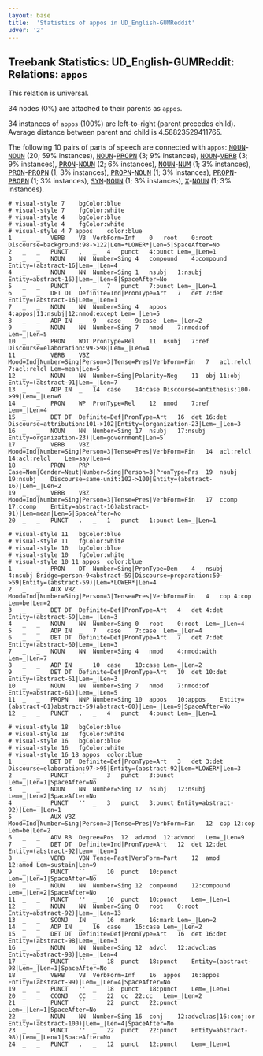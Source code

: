 ```yaml
---
layout: base
title:  'Statistics of appos in UD_English-GUMReddit'
udver: '2'
---
```


## Treebank Statistics: UD_English-GUMReddit: Relations: `appos`

This relation is universal.

34 nodes (0%) are attached to their parents as `appos`.

34 instances of `appos` (100%) are left-to-right (parent precedes child).
Average distance between parent and child is 4.58823529411765.

The following 10 pairs of parts of speech are connected with `appos`: <tt><a href="en_gumreddit-pos-NOUN.html">NOUN</a></tt>-<tt><a href="en_gumreddit-pos-NOUN.html">NOUN</a></tt> (20; 59% instances), <tt><a href="en_gumreddit-pos-NOUN.html">NOUN</a></tt>-<tt><a href="en_gumreddit-pos-PROPN.html">PROPN</a></tt> (3; 9% instances), <tt><a href="en_gumreddit-pos-NOUN.html">NOUN</a></tt>-<tt><a href="en_gumreddit-pos-VERB.html">VERB</a></tt> (3; 9% instances), <tt><a href="en_gumreddit-pos-PRON.html">PRON</a></tt>-<tt><a href="en_gumreddit-pos-NOUN.html">NOUN</a></tt> (2; 6% instances), <tt><a href="en_gumreddit-pos-NOUN.html">NOUN</a></tt>-<tt><a href="en_gumreddit-pos-NUM.html">NUM</a></tt> (1; 3% instances), <tt><a href="en_gumreddit-pos-PRON.html">PRON</a></tt>-<tt><a href="en_gumreddit-pos-PROPN.html">PROPN</a></tt> (1; 3% instances), <tt><a href="en_gumreddit-pos-PROPN.html">PROPN</a></tt>-<tt><a href="en_gumreddit-pos-NOUN.html">NOUN</a></tt> (1; 3% instances), <tt><a href="en_gumreddit-pos-PROPN.html">PROPN</a></tt>-<tt><a href="en_gumreddit-pos-PROPN.html">PROPN</a></tt> (1; 3% instances), <tt><a href="en_gumreddit-pos-SYM.html">SYM</a></tt>-<tt><a href="en_gumreddit-pos-NOUN.html">NOUN</a></tt> (1; 3% instances), <tt><a href="en_gumreddit-pos-X.html">X</a></tt>-<tt><a href="en_gumreddit-pos-NOUN.html">NOUN</a></tt> (1; 3% instances).


~~~ conllu
# visual-style 7	bgColor:blue
# visual-style 7	fgColor:white
# visual-style 4	bgColor:blue
# visual-style 4	fgColor:white
# visual-style 4 7 appos	color:blue
1	_	_	VERB	VB	VerbForm=Inf	0	root	0:root	Discourse=background:98->122|Lem=*LOWER*|Len=5|SpaceAfter=No
2	_	_	PUNCT	,	_	4	punct	4:punct	Lem=_|Len=1
3	_	_	NOUN	NN	Number=Sing	4	compound	4:compound	Entity=(abstract-16|Lem=_|Len=4
4	_	_	NOUN	NN	Number=Sing	1	nsubj	1:nsubj	Entity=abstract-16)|Lem=_|Len=8|SpaceAfter=No
5	_	_	PUNCT	,	_	7	punct	7:punct	Lem=_|Len=1
6	_	_	DET	DT	Definite=Ind|PronType=Art	7	det	7:det	Entity=(abstract-16|Lem=_|Len=1
7	_	_	NOUN	NN	Number=Sing	4	appos	4:appos|11:nsubj|12:nmod:except	Lem=_|Len=5
8	_	_	ADP	IN	_	9	case	9:case	Lem=_|Len=2
9	_	_	NOUN	NN	Number=Sing	7	nmod	7:nmod:of	Lem=_|Len=5
10	_	_	PRON	WDT	PronType=Rel	11	nsubj	7:ref	Discourse=elaboration:99->98|Lem=_|Len=4
11	_	_	VERB	VBZ	Mood=Ind|Number=Sing|Person=3|Tense=Pres|VerbForm=Fin	7	acl:relcl	7:acl:relcl	Lem=mean|Len=5
12	_	_	NOUN	NN	Number=Sing|Polarity=Neg	11	obj	11:obj	Entity=(abstract-91|Lem=_|Len=7
13	_	_	ADP	IN	_	14	case	14:case	Discourse=antithesis:100->99|Lem=_|Len=6
14	_	_	PRON	WP	PronType=Rel	12	nmod	7:ref	Lem=_|Len=4
15	_	_	DET	DT	Definite=Def|PronType=Art	16	det	16:det	Discourse=attribution:101->102|Entity=(organization-23|Lem=_|Len=3
16	_	_	NOUN	NN	Number=Sing	17	nsubj	17:nsubj	Entity=organization-23)|Lem=government|Len=5
17	_	_	VERB	VBZ	Mood=Ind|Number=Sing|Person=3|Tense=Pres|VerbForm=Fin	14	acl:relcl	14:acl:relcl	Lem=say|Len=4
18	_	_	PRON	PRP	Case=Nom|Gender=Neut|Number=Sing|Person=3|PronType=Prs	19	nsubj	19:nsubj	Discourse=same-unit:102->100|Entity=(abstract-16)|Lem=_|Len=2
19	_	_	VERB	VBZ	Mood=Ind|Number=Sing|Person=3|Tense=Pres|VerbForm=Fin	17	ccomp	17:ccomp	Entity=abstract-16)abstract-91)|Lem=mean|Len=5|SpaceAfter=No
20	_	_	PUNCT	.	_	1	punct	1:punct	Lem=_|Len=1

~~~


~~~ conllu
# visual-style 11	bgColor:blue
# visual-style 11	fgColor:white
# visual-style 10	bgColor:blue
# visual-style 10	fgColor:white
# visual-style 10 11 appos	color:blue
1	_	_	PRON	DT	Number=Sing|PronType=Dem	4	nsubj	4:nsubj	Bridge=person-9<abstract-59|Discourse=preparation:50->59|Entity=(abstract-59)|Lem=*LOWER*|Len=4
2	_	_	AUX	VBZ	Mood=Ind|Number=Sing|Person=3|Tense=Pres|VerbForm=Fin	4	cop	4:cop	Lem=be|Len=2
3	_	_	DET	DT	Definite=Def|PronType=Art	4	det	4:det	Entity=(abstract-59|Lem=_|Len=3
4	_	_	NOUN	NN	Number=Sing	0	root	0:root	Lem=_|Len=4
5	_	_	ADP	IN	_	7	case	7:case	Lem=_|Len=4
6	_	_	DET	DT	Definite=Def|PronType=Art	7	det	7:det	Entity=(abstract-60|Lem=_|Len=3
7	_	_	NOUN	NN	Number=Sing	4	nmod	4:nmod:with	Lem=_|Len=7
8	_	_	ADP	IN	_	10	case	10:case	Lem=_|Len=2
9	_	_	DET	DT	Definite=Def|PronType=Art	10	det	10:det	Entity=(abstract-61|Lem=_|Len=3
10	_	_	NOUN	NN	Number=Sing	7	nmod	7:nmod:of	Entity=abstract-61)|Lem=_|Len=5
11	_	_	PROPN	NNP	Number=Sing	10	appos	10:appos	Entity=(abstract-61)abstract-59)abstract-60)|Lem=_|Len=9|SpaceAfter=No
12	_	_	PUNCT	.	_	4	punct	4:punct	Lem=_|Len=1

~~~


~~~ conllu
# visual-style 18	bgColor:blue
# visual-style 18	fgColor:white
# visual-style 16	bgColor:blue
# visual-style 16	fgColor:white
# visual-style 16 18 appos	color:blue
1	_	_	DET	DT	Definite=Def|PronType=Art	3	det	3:det	Discourse=elaboration:97->95|Entity=(abstract-92|Lem=*LOWER*|Len=3
2	_	_	PUNCT	``	_	3	punct	3:punct	Lem=_|Len=1|SpaceAfter=No
3	_	_	NOUN	NN	Number=Sing	12	nsubj	12:nsubj	Lem=_|Len=2|SpaceAfter=No
4	_	_	PUNCT	''	_	3	punct	3:punct	Entity=abstract-92)|Lem=_|Len=1
5	_	_	AUX	VBZ	Mood=Ind|Number=Sing|Person=3|Tense=Pres|VerbForm=Fin	12	cop	12:cop	Lem=be|Len=2
6	_	_	ADV	RB	Degree=Pos	12	advmod	12:advmod	Lem=_|Len=9
7	_	_	DET	DT	Definite=Ind|PronType=Art	12	det	12:det	Entity=(abstract-92|Lem=_|Len=1
8	_	_	VERB	VBN	Tense=Past|VerbForm=Part	12	amod	12:amod	Lem=sustain|Len=9
9	_	_	PUNCT	``	_	10	punct	10:punct	Lem=_|Len=1|SpaceAfter=No
10	_	_	NOUN	NN	Number=Sing	12	compound	12:compound	Lem=_|Len=2|SpaceAfter=No
11	_	_	PUNCT	''	_	10	punct	10:punct	Lem=_|Len=1
12	_	_	NOUN	NN	Number=Sing	0	root	0:root	Entity=abstract-92)|Lem=_|Len=13
13	_	_	SCONJ	IN	_	16	mark	16:mark	Lem=_|Len=2
14	_	_	ADP	IN	_	16	case	16:case	Lem=_|Len=2
15	_	_	DET	DT	Definite=Def|PronType=Art	16	det	16:det	Entity=(abstract-98|Lem=_|Len=3
16	_	_	NOUN	NN	Number=Sing	12	advcl	12:advcl:as	Entity=abstract-98)|Lem=_|Len=4
17	_	_	PUNCT	``	_	18	punct	18:punct	Entity=(abstract-98|Lem=_|Len=1|SpaceAfter=No
18	_	_	VERB	VB	VerbForm=Inf	16	appos	16:appos	Entity=(abstract-99)|Lem=_|Len=4|SpaceAfter=No
19	_	_	PUNCT	''	_	18	punct	18:punct	Lem=_|Len=1
20	_	_	CCONJ	CC	_	22	cc	22:cc	Lem=_|Len=2
21	_	_	PUNCT	``	_	22	punct	22:punct	Lem=_|Len=1|SpaceAfter=No
22	_	_	NOUN	NN	Number=Sing	16	conj	12:advcl:as|16:conj:or	Entity=(abstract-100)|Lem=_|Len=4|SpaceAfter=No
23	_	_	PUNCT	''	_	22	punct	22:punct	Entity=abstract-98)|Lem=_|Len=1|SpaceAfter=No
24	_	_	PUNCT	.	_	12	punct	12:punct	Lem=_|Len=1

~~~


